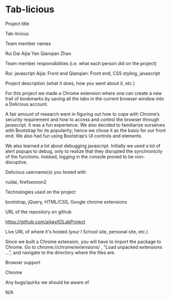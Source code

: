 Tab-licious
============

Project title

Tab-licious

Team member names

Rui Dai
Aijia Yan
Qianqian Zhao

Team member responsibilities (i.e. what each person did on the project)

Rui: javascript
Aijia: Front end
Qianqian: Front end, CSS styling, javascript

Project description (what it does, how you went about it, etc.)

For this project we made a Chrome extension where one can create a new trail of bookmarks by saving all the tabs in the current browser window into a Delicious account.

A fair amount of research went in figuring out how to cope with Chrome’s security requirement and how to access and control the browser through javascript. It was a fun experience. We also decided to familiarize ourselves with Bootstrap for its popularity; hence we chose it as the basis for our front end. We also had fun using Bootstrap’s UI controls and elements.

We also learned a lot about debugging javascript. Initially we used a lot of alert popups to debug, only to realize that they disrupted the synchronicity of the functions. Instead, logging in the console proved to be non-disruptive. 


Delicious username(s) you tested with

ruidai, firefoxnoon2

Technologies used on the project

bootstrap, jQuery, HTML/CSS, Google chrome extensions

URL of the repository on github

https://github.com/aijiay/IOLabProject


Live URL of where it's hosted (your I School site, personal site, etc.)

Since we built a Chrome extension, you will have to import the package to Chrome. Go to chrome://chrome/extensions/ , “Load unpacked extensions …”, and navigate to the directory where the files are. 

Browser support

Chrome


Any bugs/quirks we should be aware of

N/A
